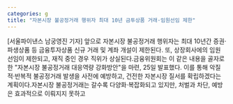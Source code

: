 ```yaml
---
categories: g
title: "자본시장 불공정거래 행위자 최대 10년 금투상품 거래·임원선임 제한"
---
```

[서울파이낸스 남궁영진 기자] 앞으로 자본시장 불공정거래 행위자는 최대 10년간 증권·파생상품 등 금융투자상품 신규 거래 및 계좌 개설이 제한된다. 또, 상장회사에의 임원 선임이 제한되고, 재직 중인 경우 직위가 상실된다.금융위원회는 이 같은 내용을 골자로 한 "자본시장 불공정거래 대응역량 강화방안"을 마련, 25일 발표했다. 이를 통해 악질적‧반복적 불공정거래 발생을 사전에 예방하고, 건전한 자본시장 질서를 확립하겠다는 계획이다.자본시장 불공정거래는 갈수록 다양화‧복잡화되고 있지만, 처벌과 차단, 예방은 효과적으로 이뤄지지 못하고